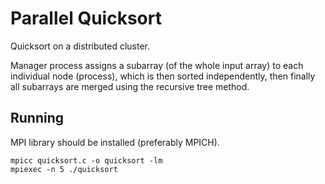 # Parallel Quicksort

Quicksort on a distributed cluster.

Manager process assigns a subarray (of the whole input array) to each individual node (process), which is then sorted independently, then finally all subarrays are merged using the recursive tree method.

## Running
MPI library should be installed (preferably MPICH).
```
mpicc quicksort.c -o quicksort -lm
mpiexec -n 5 ./quicksort
```